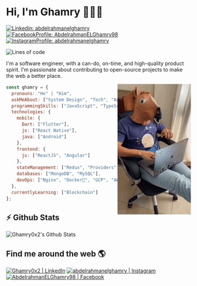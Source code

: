 # Hi, I'm Ghamry 👋🐱‍💻

[![Linkedin: abdelrahmanelghamry](https://img.shields.io/badge/-Connect-blue?style=flat-square&logo=Linkedin&logoColor=white&link=https://www.linkedin.com/in/abdelrahmanelghamry/)](https://www.linkedin.com/in/abdelrahmanelghamry/)
[![FacebookProfile: AbdelrahmanELGhamry98](https://img.shields.io/badge/Add-%231877F2?style=flat-square&logo=Facebook&logoColor=white&link=https://www.facebook.com/AbdelrahmanELGhamry98)](https://www.facebook.com/AbdelrahmanELGhamry98/)
[![InstagramProfile: abdelrahmanelghamry](https://img.shields.io/badge/Follow-%23E4405F?style=flat-square&logo=instagram&logoColor=white&link=https://www.instagram.com/abdelrahmanelghamry/)](https://www.instagram.com/abdelrahmanelghamry/)

![Lines of code](https://img.shields.io/badge/From%20Hello%20World%20I%27ve%20Written-2.9%20million%20lines%20of%20code-blue)

<!-- <img src="https://raw.githubusercontent.com/M0nica/M0nica/master/gh-header-image-cropped.png" alt="banner that says Monica Powell - software engineer, content creator and community organizer alongside a cartoon illustration of Monica"> -->

I'm a software engineer, with a can-do, on-time, and high-quality product spirit. I'm passionate about contributing to open-source projects to make the web a better place.

<img align="right" src="https://github.com/Ghamry0x2/Ghamry0x2/blob/master/resources/horse.gif" width="200px">
<!-- <img align="right" src="https://github.com/Ghamry0x2/Ghamry0x2/blob/master/resources/showtime.gif" width="198px"> -->

```javascript
const ghamry = {
  pronouns: "He" | "Him",
  askMeAbout: ["System Design", "Tech", "App Dev", "Blockchain", "Taekwondo"],
  programmingSkills: ["JavaScript", "TypeScript", "Python", "Java", "Dart"],
  technologies: {
    mobile: {
      Dart: ["Flutter"],
      js: ["React Native"],
      java: ["Android"]
    },
    frontend: {
      js: ["ReactJS", "Angular"]
    },
    stateManagement: ["Redux", "Providers", "BLoC"],
    databases: ["MongoDB", "MySQL"],
    devOps: ["Nginx", "Docker🐳", "GCP", "AWS", "Firebase"],
  },
  currentlyLearning: ["Blockchain"]
};
```

## :zap: Github Stats

<img alt="Ghamry0x2's Github Stats" src="https://github-readme-stats.vercel.app/api?username=ghamry0x2&show_icons=true&include_all_commits=true&count_private=true&hide=stars,prs,issues,contribs" />

## Find me around the web 🌎


[<img alt="Ghamry0x2 | LinkedIn" width="22px" src="https://cdn.jsdelivr.net/npm/simple-icons@v3/icons/linkedin.svg" />][linkedin]
[<img alt="abdelrahmanelghamry | Instagram" width="22px" src="https://cdn.jsdelivr.net/npm/simple-icons@v3/icons/instagram.svg" />][instagram]
[<img alt="AbdelrahmanELGhamry98 | Facebook" width="22px" src="https://cdn.jsdelivr.net/npm/simple-icons@v3/icons/facebook.svg" />][facebook]

<!-- <details>
  <summary>:zap: Github Stats</summary>
</details> -->

[linkedin]: https://www.linkedin.com/in/abdelrahmanelghamry/
[instagram]: https://www.instagram.com/abdelrahmanelghamry/
[facebook]: https://www.facebook.com/AbdelrahmanELGhamry98/
